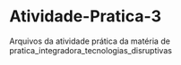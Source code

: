 # Atividade-Pratica-3
Arquivos da atividade prática da matéria de pratica_integradora_tecnologias_disruptivas
